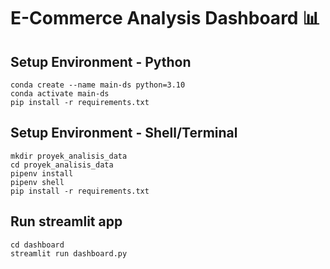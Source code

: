 # E-Commerce Analysis Dashboard 📊

## Setup Environment - Python

```
conda create --name main-ds python=3.10
conda activate main-ds
pip install -r requirements.txt
```

## Setup Environment - Shell/Terminal

```
mkdir proyek_analisis_data
cd proyek_analisis_data
pipenv install
pipenv shell
pip install -r requirements.txt
```

## Run streamlit app

```
cd dashboard
streamlit run dashboard.py
```
